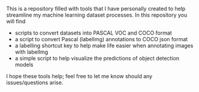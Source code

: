This is a repository filled with tools that I have personally created to help streamline my machine learning dataset processes.
In this repository you will find
- scripts to convert datasets into PASCAL VOC and COCO format
- a script to convert Pascal (labelImg) annotations to COCO json format
- a labelling shortcut key to help make life easier when annotating images with labelImg
- a simple script to help visualize the predictions of object detection models

I hope these tools help; feel free to let me know should any issues/questions arise.
